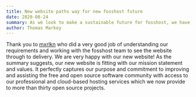 ```yaml
---
title: New website paths way for new fosshost future
date: 2020-08-24
summary: As we look to make a sustainable future for fosshost, we have had a new website which reflects our vision and strategy
author: Thomas Markey
---
```


Thank you to [mxrlkn](https://mxrlkn.com/) who did a very good job of understanding our requirements and working with the fosshost team to see the website through to delivery.  We are very happy with our new website!  As the summary suggests, our new website is fitting with our mission statement and values.  It perfectly captures our purpose and commitment to improving and assisting the free and open source software community with access to our professional and cloud-based hosting services which we now provide to more than thirty open source projects. 
